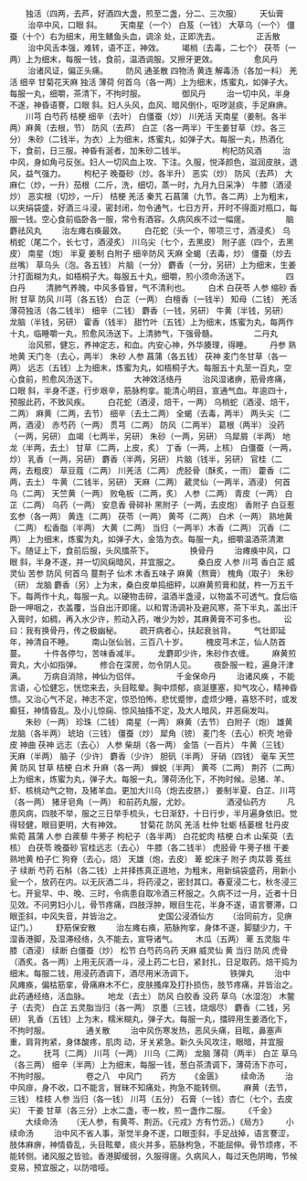 <!-- { "loadSidebar": true } -->
　　独活（四两，去芦，好酒四大盏，煎至二盏，分二、三次服）
　　天仙膏
　　 治卒中风，口眼 斜。
　　天南星（一个） 白芨（一钱） 大草乌（一个） 僵蚕（十个）右为细末，用生鳝鱼头血，调涂 处，正即洗去。
　　
　　正舌散
　　 治中风舌本强，难转，语不正，神效。
　　竭梢（去毒，二七个） 茯苓（一两）上为细末，每服一钱，食前，温酒调服。又擦牙更效。
　　
　　愈风丹
　　 治诸风证，偏正头痛。
　　防风 通圣散 四物汤 黄连 解毒汤（各加一料） 羌活 细辛 甘菊花天麻 独活 薄荷 何首乌（各一两）上为细末，炼蜜丸，如弹子大。每服一丸，细嚼，茶清下，不拘时服。
　　
　　御风丹
　　 治一切中风，半身不遂，神昏语謇，口眼 斜。妇人头风，血风、暗风倒仆，呕哕涎痰，手足麻痹。
　　川芎 白芍药 桔梗 细辛（去叶） 白僵蚕（炒） 川羌活 天南星（姜制。各半两）麻黄（去根，节） 防风（去芦） 白芷（各一两半）干生姜甘草（炒。各三分） 朱砂（二钱半，为衣）上为细末，炼蜜丸，如弹子大。每服一丸，热酒化下，食前，日三服。神昏有涎者，加朱砂二钱半。
　　
　　枸杞防风酒
　　 治中风，身如角弓反张。妇人一切风血上攻、下注。久服，悦泽颜色，滋润皮肤，退风，益气强力。
　　枸杞子 晚蚕砂（炒。各半升） 恶实（炒） 防风（去芦） 大麻仁（炒，一升）茄根（二斤，洗，细切，蒸一时，九月九日采净） 牛膝（酒浸炒） 恶实根（切炒，一斤） 桔梗 羌活 秦艽 石菖蒲（九节。各二两）上为粗末，以夹绢袋盛，好酒三斗浸，密封闭，勿令通气，七日方开，开时不得面对瓶口，每服一钱。空心食前临卧各一服，常令有酒容。久病风疾不过一幅瘥。
　　
　　脑麝祛风丸
　　 治左瘫右痪最效。
　　白花蛇（头一个，带项三寸，酒浸炙） 乌梢蛇（尾二个，长七寸，酒浸炙） 川乌尖（七个，去黑皮） 附子底（四个，去黑皮） 南星（炮） 半夏 姜制 白附子 细辛防风 天麻 全蝎（去毒，炒） 僵蚕（炒去丝嘴） 草乌头（泡。各五钱） 片脑（一分） 麝香（一分，另研）上为细末，生姜汁打面糊为丸，如梧桐子大。每服五十丸，细嚼，煎小须命汤送下。
　　
　　四白丹
　　 清肺气养魄，中风多昏冒，气不清利也。
　　白术 白茯苓 人参 缩砂 香附 甘草 防风 川芎（各五钱） 白芷（一两） 白檀香（一钱半） 知母（二钱） 羌活 薄荷独活（各二钱半） 细辛（二钱） 麝香（一钱，另研） 牛黄（半钱，另研） 龙脑（半钱，另研） 霍香（钱半） 甜竹叶（五钱）上为细末，炼蜜为丸，每两作十丸，临睡嚼一丸，煎愈风汤送下。上清肺气，下强骨髓。
　　
　　二丹丸
　　 治风邪，健忘，养神定志，和血。内安心神，外华腠理，得睡。
　　丹参 熟地黄 天门冬（去心，两半） 朱砂 人参 菖蒲（各五钱） 茯神 麦门冬甘草（各一两） 远志（五钱）上为细末，炼蜜为丸，如梧桐子大。每服五十丸至一百丸，空心食前，煎愈风汤送下。
　　
　　大神效活络丹
　　 治风湿诸痹，筋骨疼痛，口眼 斜，半身不遂，行步艰辛，筋脉枸挛。能清心明目，宣通气血。年逾四十，预服此药，不致风疾。
　　白花蛇（酒浸，焙干，一两） 乌梢蛇（酒浸、焙干，二两） 麻黄（二两，去节） 细辛（去土二两） 全蝎（去毒，两半） 两头尖（二两，酒浸） 赤芍药（一两） 贯芎（二两） 防风（二两半） 葛根（两半） 没药（一两，另研） 血竭（七两半，另研） 朱砂（一两，另研） 乌犀屑（半两） 地龙（半两，去土） 甘草（二两，上皮，炙） 丁香（一两，上核） 白僵蚕（一两，炒） 乳香（一两，另研） 麝香（半两，另研） 片脑（钱半，另研） 官桂（二两，去粗皮） 草豆蔻（二两） 川羌活（二两） 虎胫骨（酥炙，一雨） 藿香（二两，去土） 牛黄（二钱半，另研） 天麻（二两） 葳灵仙（一两半，酒浸） 何首乌（二两） 天竺黄（一两） 败龟板（二两，炙） 人参（二两） 青皮（一两） 白芷（二两） 乌药（一两） 安息香 骨碎补 黑附子（一两，去皮炮） 香附子 白豆惹 玄参（各一两） 黄连（二两） 茯苓（一两） 黄芩（二两） 白术（一两） 熟地黄（二两） 松香脂（半两） 大黄（二两） 当归（一两半）木香（二两） 沉香（二两） 上为细末，炼蜜为丸，如弹子大，金箔为衣。每服一丸，细嚼温酒茶清漱下。随证上下，食前后服，头风擂茶下。
　　
　　换骨丹
　　 治瘫痪中风，口眼 斜，半身不遂，并一切风痫暗风，并宜服之。
　　桑白皮 人参 川芎 香白芷 威灵仙 苦参 防风 何首乌 蔓荆子 仙术 木香五味子 麻黄（熬膏） 槐角（取子） 朱砂（研） 龙脑 麝香（另）上为末，桑白皮单捣细秤，以麻黄煎膏和就，杵一万五千下。每两作十丸，每服一丸。以硬物击碎，温酒半盏浸，以物盖不可透气。食后临卧一呷咽之，衣盖覆，当自出汗即瘥。以和胃汤调补及避风寒，茶下半丸，盖出汗入膏时，如稠，再入水少许，煎动入药，唯少为妙，其麻黄膏不可多也。
　　讼曰：我有换骨丹，传之极幽秘。
　　疏开病者心，扶起衰翁背。
　　气壮即延年，神清自不睡。
　　南山张仙翁，三百八十岁。
　　槐皮芎术芷，仙人防首蔓。
　　十件各停匀，苦味香减半。
　　龙麝即少许，朱砂作衣缠。
　　麻黄煎膏丸，大小如指弹。
　　修合在深房，勿令阴人见。
　　夜卧服一粒，遍身汗津满。
　　万病自消除，神仙为侣伴。
　　
　　千金保命丹
　　 治诸风痪 ，不能言语，心忪健忘，恍惚来去，头目眩晕。胸中烦郁，痰涎壅塞，抑气攻心，精神昏愦。又治心气不足，神志不定，惊恐怕怖，悲忧蹙惨，虚烦少睡，喜怒不时，或发癫狂，神情昏乱。及小儿惊痫、惊风抽搐不定，及大人暗风，并恶痫发叫。
　　朱砂（一两） 珍珠（二钱） 南星（一两） 麻黄（去节） 白附子（炮） 雄黄龙脑（各半两） 琥珀（三钱） 僵蚕（炒） 犀角（镑） 麦门冬（去心）枳壳 地骨皮 神曲 茯神 远志（去心） 人参 柴胡（各一两） 金箔（一百片） 牛黄（三钱） 天麻（半两） 脑子（少许） 麝香（少许） 胆矾（半两） 牙硝（四钱） 毫车 天竺黄 防风 甘草 桔梗 白术 升麻（各一两） 蝉蜕（半两） 黄芩（二两） 荆芥（二两）上为细末，炼蜜为丸，弹子大。每服一丸，薄荷汤化下，不拘时候。忌猪、羊、虾、核桃动气之物，及猪羊血。更加大川乌（炮去皮脐，） 姜制半夏、白芷、川芎（各一两） 猪牙皂角（一两） 和前药丸服，尤妙。
　　
　　酒浸仙药方
　　 凡患风病，四肢不举，服之三日举手梳头，七日渐舒，十日行步，半月遍身依旧。觉得轻健，眼目更明，大有神效。
　　甘菊花 防风 羌活 杜仲 牡蛎 栝蒌根 牡丹皮 紫菀 菖蒲 人参 白蒺藜 牛蒡子 枸杞子（各半两） 白花蛇肉 桔梗 白术 山茱萸（去核） 白茯苓 晚蚕砂 官桂远志（去心） 牛膝（各二钱半） 虎胫骨 牛蒡子根 干姜 熟地黄 柏子仁 狗脊（去心，焙） 天雄（炮，去皮） 萆 蛇床子 附子 肉苁蓉 菟丝子 续断 芍药 石斛（各二钱）上并择拣真正道地，为粗末，用新绢袋盛药，用新小瓮一个，放药在内。以无灰酒二斗，将药浸之，密封其口。春夏浸二七，秋冬浸三七。开瓮早、中、晚、三时，令病患自取冷酒三杯服之。久病不过一月，近者十日见效。不问男妇小儿，骨节疼痛，四肢浮肿，眼目生花，半身不遂，语言謇滞，口眼歪斜，中风失音，并皆治之。
　　
　　史国公浸酒仙方
　　（治同前方，见痹证门。）
　　舒筋保安散
　　 治左瘫右痪，筋脉拘挛，身体不遂，脚腿少力，干湿香港脚，及湿滞经络，久不能去，宣导诸气。
　　木瓜（五两） 萆 五灵脂 牛膝（酒浸） 续断 白僵蚕（炒） 松节 白芍药乌药 天麻 威灵仙 黄 当归 防风 虎骨（酒炙。各一两）上用无灰酒一斗，浸上药二七日，紧封扎，日足取药。焙干捣为细末。每服二钱，用浸药酒调下，酒尽用米汤调下。
　　
　　铁弹丸
　　 治中风瘫痪，偏枯筋挛，骨痛麻木不仁，皮肤搔痒及打扑损伤，肢节疼痛，并皆治之。此药通经络，活血脉。
　　地龙（去土） 防风 白胶香 没药 草乌（水湿泡） 木鳖子（去壳） 白芷 五灵脂当归（各一两） 京墨（三钱，烧烟尽） 麝香（二钱，另研） 乳香（五钱）上为末，糯米糊丸，弹子大。每服一丸，擂碎用生姜酒化下，不拘时服。
　　
　　通关散
　　 治中风伤寒发热，恶风头痛，目眩，鼻塞声重，肩背拘紧，身体酸疼，肌肉 动，牙关紧急。新久头风攻注，眼暗，并宜服之。
　　抚芎（二两） 川芎（一两） 川乌（二两） 龙脑 薄荷（两半） 白芷 草乌（各三两） 细辛（半两）上为细末，每服一钱，葱白茶清调下，薄荷汤下亦可，不拘时服。
　　
　　卷之八　中风门
　　药方
　　《金匮》
　　续命汤
　　 治中风痱，身不收，口不能言，冒昧不知痛处，拘急不能转侧。
　　麻黄（去节，三钱） 桂枝 人参 当归（各一钱） 川芎（五分） 石膏（一钱）杏仁（七个，去皮尖） 干姜 甘草（各三分）上水二盏，枣一枚，煎一盏作二服。
　　《千金》
　　大续命汤
　　（无人参，有黄芩、荆沥。《元戎》方有竹沥。）《局方》
　　小续命汤
　　 治中风不省人事，渐觉半身不遂，口眼歪斜，手足战掉，语言謇涩，肢体麻痹，神情昏乱，头目眩晕，痰火并多，筋脉枸急，不能屈伸。骨节烦疼，不能转侧。诸风服之皆验。香港脚缓弱，久服得瘥。久病风人，每过天色阴晦，节候变易，预宜服之，以防喑哑。
